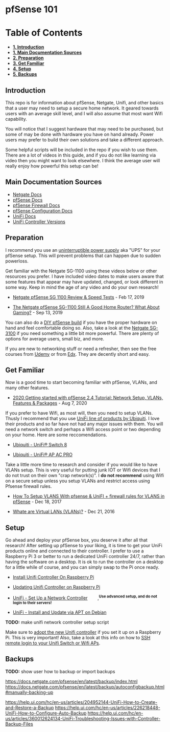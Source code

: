 # pfSense 101

# Table of Contents
* [**1. Introduction**](https://github.com/gH7aerakaGpLTYrwVTa/pfSense-101/blob/master/README.md#introduction)
* [**1. Main Documentation Sources**](https://github.com/gH7aerakaGpLTYrwVTa/pfSense-101/blob/master/README.md#main-documentation-sources)
* [**2. Preparation**](https://github.com/gH7aerakaGpLTYrwVTa/pfSense-101/blob/master/README.md#preparation)
* [**3. Get Familiar**](https://github.com/gH7aerakaGpLTYrwVTa/pfSense-101/blob/master/README.md#get-familiar) 
* [**4. Setup**](https://github.com/gH7aerakaGpLTYrwVTa/pfSense-101/blob/master/README.md#setup)
* [**5. Backups**](https://github.com/gH7aerakaGpLTYrwVTa/pfSense-101/blob/master/README.md#backups)

## Introduction

This repo is for information about pfSense, Netgate, Unifi, and other basics that a user may need to setup a secure home network. It geared towards users with an average skill level, and I will also assume that most want Wifi capability.

You will notice that I suggest hardware that may need to be purchased, but some of may be done with hardware you have on hand already. Power users may prefer to build their own solutions and take a different approach.

Some helpful scripts will be included in the repo if you wish to use them. There are a lot of videos in this guide, and if you do not like learning via video then you might want to look elsewhere. I think the average user will really enjoy how powerful this setup can be!

## Main Documentation Sources

- [Netgate Docs](https://docs.netgate.com/)
- [pfSense Docs](https://docs.netgate.com/pfsense/en/latest/index.html)
- [pfSense Firewall Docs](https://docs.netgate.com/pfsense/en/latest/firewall/index.html)
- [pfSense Configuration Docs](https://docs.netgate.com/pfsense/en/latest/config/)
- [UniFi Docs](https://help.ui.com/hc/en-us/categories/200320654-UniFi-Wireless)
- [UniFi Controller Versions](https://help.ui.com/hc/en-us/articles/360008240754#1)

## Preparation

I recommend you use an [uninterruptible power supply](https://www.apc.com/shop/us/en/products/APC-Back-UPS-BE850M2-850VA-2-USB-charging-ports-120V/P-BE850M2) aka "UPS" for your pfSense setup. This will prevent problems that can happen due to sudden powerloss.

Get familiar with the Netgate SG-1100 using these videos below or other resources you prefer. I have included video dates to make users aware that some features that appear may have updated, changed, or look different in some way. Keep in mind the age of any video and do your own research!

- [Netgate pfSense SG 1100 Review & Speed Tests](https://youtu.be/_bM3XqK5JzE) - Feb 17, 2019 

- [The Netgate pfSense SG-1100 Still A Good Home Router? What About Gaming?](https://youtu.be/6VqeB5eXjq0) - Sep 13, 2019

You can also do a [DIY pfSense build](https://www.youtube.com/watch?v=9kSZ1oM-4ZM) if you have the proper hardware on hand and feel comfortable doing so. Also, take a look at the [Netgate SG-3100](https://www.youtube.com/watch?v=dbSUdDyfW0M) if you need something a little bit more powerful. There are plenty of options for average users, small biz, and more.

If you are new to networking stuff or need a refresher, then see the free courses from [Udemy](https://www.udemy.com/course/introduction-to-networking-for-complete-beginners/) or from [Edx](https://www.edx.org/course/introduction-to-networking). They are decently short and easy.

## Get Familiar

Now is a good time to start becoming familiar with pfSense, VLANs, and many other features. 

- [2020 Getting started with pfSense 2.4 Tutorial: Network Setup, VLANs, Features & Packages](https://www.youtube.com/watch?v=fsdm5uc_LsU) - Aug 7, 2020

If you prefer to have Wifi, as most will, then you need to setup VLANs. Thusly I recommend that you use [UniFi line of products by Ubiquiti](https://www.ui.com/products/#unifi). I love their products and so far have not had any major issues with them. You will need a network switch and perhaps a Wifi access point or two depending on your home. Here are some reccomendations. 

- [Ubiquiti - UniFi® Switch 8](https://www.ui.com/unifi-switching/unifi-switch-8/)

- [Ubiquiti - UniFi® AP AC PRO](https://www.ui.com/unifi/unifi-ap-ac-pro/)

Take a little more time to research and consider if you would like to have VLANs setup. This is very useful for putting junk IOT or Wifi devices that I do not trust on their own "crap network(s)". I **do not recommend** using Wifi on a secure setup unless you setup VLANs and restrict access using Pfsense firewall rules.

- [How To Setup VLANS With pfsense & UniFI + firewall rules for VLANS in pfSense](https://www.youtube.com/watch?v=b2w1Ywt081o) - Dec 18, 2017

- [Whate are Virtual LANs (VLANs)?](https://www.youtube.com/watch?v=dpoUjnfGbeo) - Dec 21, 2016

## Setup

Go ahead and deploy your pfSense box, you deserve it after all that research! After setting up pfSense to your liking, it is time to get your UniFi products online and connected to their controller. I prefer to use a Raspberry Pi 3 or better to run a dedicated UniFi controller 24/7, rather than having the software on a desktop. It is ok to run the controller on a desktop for a little while of course, and you can simply swap to the Pi once ready.

- [Install Unifi Controller On Raspberry Pi](https://lazyadmin.nl/home-network/installing-unifi-controller-on-a-raspberry-pi-in-5-min/)

- [Updating Unifi Controller on Raspberry Pi](https://lazyadmin.nl/home-network/updating-unifi-controller-on-raspberry-pi/)

- [UniFi - Set Up a Network Controller](https://help.ui.com/hc/en-us/articles/360012282453-UniFi-How-to-Set-Up-a-UniFi-Network-Controller) &nbsp;&nbsp;&nbsp;&nbsp;&nbsp;&nbsp; ,**<sup>Use advanced setup, and do not login to their servers!</sup>**

- [UniFi - Install and Update via APT on Debian](https://help.ui.com/hc/en-us/articles/220066768-UniFi-How-to-Install-and-Update-via-APT-on-Debian-or-Ubuntu)

**TODO:** make unifi network controller setup script

Make sure to [adopt the new Unifi controller](https://blog.ktz.me/how-to-adopt-a-unifi-ap-with-a-remote-controller/) if you set it up on a Raspberry Pi. This is very important! Also, take a look at this info on how to [SSH remote login to your Unifi Switch or Wifi APs](https://help.ui.com/hc/en-us/articles/218850057-Intro-to-Networking-How-to-Establish-a-Connection-Using-SSH#4).

## Backups

**TODO:** show user how to backup or import backups 

https://docs.netgate.com/pfsense/en/latest/backup/index.html
https://docs.netgate.com/pfsense/en/latest/backup/autoconfigbackup.html#manually-backing-up

https://help.ui.com/hc/en-us/articles/204952144-UniFi-How-to-Create-and-Restore-a-Backup
https://help.ui.com/hc/en-us/articles/226218448-UniFi-How-to-Configure-Auto-Backup
https://help.ui.com/hc/en-us/articles/360012624134-UniFi-Troubleshooting-Issues-with-Controller-Backup-Files
